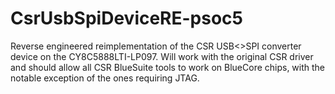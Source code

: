 # CsrUsbSpiDeviceRE-psoc5
Reverse engineered reimplementation of the CSR USB&lt;>SPI converter device on the CY8C5888LTI-LP097. Will work with the original CSR driver and should allow all CSR BlueSuite tools to work on BlueCore chips, with the notable exception of the ones requiring JTAG.
